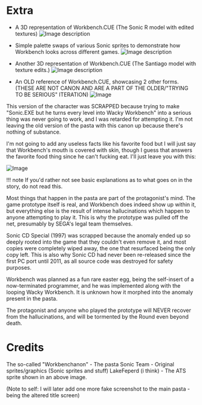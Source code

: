 # Extra
* A 3D representation of Workbench.CUE (The Sonic R model with edited textures)
![Image description](https://files.catbox.moe/mp08k5.png)

* Simple palette swaps of various Sonic sprites to demonstrate how Workbench looks across different games.
![Image description](https://files.catbox.moe/ows0j0.png)

* Another 3D representation of Workbench.CUE (The Santiago model with texture edits.)
![Image description](https://files.catbox.moe/xexbde.png)

* An OLD reference of Workbench.CUE, showcasing 2 other forms. (THESE ARE NOT CANON AND ARE A PART OF THE OLDER/"TRYING TO BE SERIOUS" ITERATION)
![Image](https://files.catbox.moe/vy95nt.png)

This version of the character was SCRAPPED because trying to make "Sonic.EXE but he turns every level into Wacky Workbench" into a serious thing was never going to work, and I was retarded for attempting it.
I'm not leaving the old version of the pasta with this canon up because there's nothing of substance.

I'm not going to add any useless facts like his favorite food but I will just say that Workbench's mouth is covered with skin, though I guess that answers the favorite food thing since he can't fucking eat. I'll just leave you with this:

![Image](https://c.tenor.com/Ks76WHcvBuMAAAAd/tenor.gif)

!!! note If you'd rather not see basic explanations as to what goes on in the story, do not read this.

Most things that happen in the pasta are part of the protagonist's mind.  The game prototype itself is real, and Workbench does indeed show up within it, but everything else is the result of intense hallucinations which happen to anyone attempting to play it. This is why the prototype was pulled off the net, presumably by SEGA's legal team themselves.

Sonic CD Special (1997) was scrapped because the anomaly ended up so deeply rooted into the game that they couldn't even remove it, and most copies were completely wiped away, the one that resurfaced being the only copy left. This is also why Sonic CD had never been re-released since the first PC port until 2011, as all source code was destroyed for safety purposes.

Workbench was planned as a fun rare easter egg, being the self-insert of a now-terminated programmer, and he was implemented along with the looping Wacky Workbench. It is unknown how it morphed into the anomaly present in the pasta.

The protagonist and anyone who played the prototype will NEVER recover from the hallucinations, and will be tormented by the Round even beyond death.

# Credits

The so-called "Workbenchanon" - The pasta
Sonic Team - Original sprites/graphics (Sonic sprites and stuff)
LakeFeperd (i think) - The ATS sprite shown in an above image.

(Note to self: I will later add one more fake screenshot to the main pasta - being the altered title screen)
